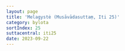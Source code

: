 ```yaml
---
layout: page
title: 'Melagystė (Musāvādasuttaṃ, Iti 25)'
category: bylota
sortIndex: 25
suttacentral: iti25
date: 2023-09-22
---
```

